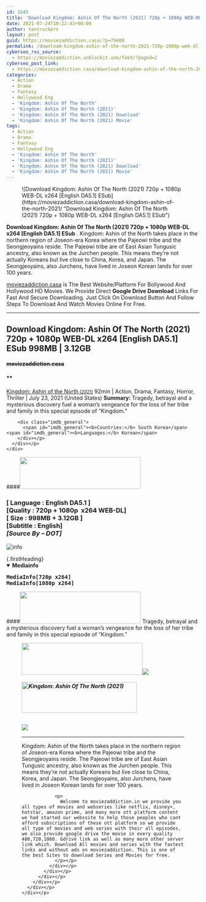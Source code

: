 ```yaml
---
id: 1645
title: 'Download Kingdom: Ashin Of The North (2021) 720p + 1080p WEB-DL x264 [English DA5.1] ESub'
date: 2021-07-24T10:22:43+00:00
author: tentrockers
layout: post
guid: https://moviezaddiction.casa/?p=79408
permalink: /download-kingdom-ashin-of-the-north-2021-720p-1080p-web-dl-x264-english-da5-1-esub/
cyberseo_rss_source:
  - https://moviezaddiction.unblockit.uno/feed/?paged=2
cyberseo_post_link:
  - https://moviezaddiction.casa/download-kingdom-ashin-of-the-north-2021/
categories:
  - Action
  - Drama
  - Fantasy
  - Hollywood Eng
  - 'Kingdom: Ashin Of The North'
  - 'Kingdom: Ashin Of The North (2021)'
  - 'Kingdom: Ashin Of The North (2021) Download'
  - 'Kingdom: Ashin Of The North (2021) Movie'
tags:
  - Action
  - Drama
  - Fantasy
  - Hollywood Eng
  - 'Kingdom: Ashin Of The North'
  - 'Kingdom: Ashin Of The North (2021)'
  - 'Kingdom: Ashin Of The North (2021) Download'
  - 'Kingdom: Ashin Of The North (2021) Movie'
---
```

<figure class="entry-thumbnail">![Download Kingdom: Ashin Of The North (2021) 720p + 1080p WEB-DL x264 [English DA5.1] ESub](https://moviezaddiction.casa/download-kingdom-ashin-of-the-north-2021/ "Download Kingdom: Ashin Of The North (2021) 720p + 1080p WEB-DL x264 [English DA5.1] ESub") </figure> 

**Download Kingdom: Ashin Of The North (2021) 720p + 1080p WEB-DL x264 [English DA5.1] ESub** . Kingdom: Ashin of the North takes place in the northern region of Joseon-era Korea where the Pajeowi tribe and the Seongjeoyains reside. The Pajeowi tribe are of East Asian Tungusic ancestry, also known as the Jurchen people. This means they’re not actually Koreans but live close to China, Korea, and Japan. The Seongjeoyains, also Jurchens, have lived in Joseon Korean lands for over 100 years.<sup id="cite_ref-S3Premiere_5-0" class="reference"></sup>

[moviezaddiction.casa](https://moviezaddiction.casa) is The Best Website/Platform For Bollywood And Hollywood HD Movies. We Provide Direct **Google Drive Download** Links For Fast And Secure Downloading. Just Click On Download Button And Follow Steps To Download And Watch Movies Online For Free.

* * *

## <span>Download Kingdom: Ashin Of The North (2021) 720p + 1080p WEB-DL x264 [English DA5.1] ESub 998MB | 3.12GB</span>

#### <span>~~moviezaddiction.casa~~</span>

#### **</p> 

<div class="imdb_container">
  <div>
    <div class="imdb_dark">
      <div class="imdb_right">
        <span id="movie_title"><a href="https://www.imdb.com/title/tt13412252" target="_blank" rel="noopener">Kingdom: Ashin of the North<small> (2021)</small></a></span> <span id="genres">92min | Action, Drama, Fantasy, Horror, Thriller | July 23, 2021 (United States)</span> <span id="summary"><b>Summary: </b>Tragedy, betrayal and a mysterious discovery fuel a woman&#8217;s vengeance for the loss of her tribe and family in this special episode of &#8220;Kingdom.&#8221;</span> </p> 
        
        <div class="imdb_general">
          <span id="imdb_general"><b>Countries:</b> South Korea</span><span id="imdb_general"><b>Languages:</b> Korean</span>
        </div></p>
      </div></p>
    </div>
  </div>
</div>

</b></h4> 

####<img loading="lazy" class="aligncenter" src="https:///moviezaddiction.casa/wp-content/uploads/2018/02/Media-Info.png?zoom=0.8099999785423279&resize=315%2C83&ssl=1" srcset="https://moviezaddiction.casa//wp-content/uploads/2018/02/Media-Info.png?zoom=0.8999999761581421&resize=315%2C83&ssl=1" width="315" height="83" /> 

### <span><span><strong>[ Language : English DA5.1</strong>&nbsp;]</span><br /><span>[Quality : 720p + 1080p&nbsp; x264 WEB-DL]</span><br /><span>[ Size : 998MB + 3.12GB ]</span><br /><span>[Subtitle : English]</span></span><span><em><br />[Source By – DOT]<br /></em></span>  
<img src="https://i.imgur.com/AusysgD.png" alt="info" usemap="#workmap" /> </p> 

<map name="workmap">
  <area alt="imdb" coords="0,0,80,40" shape="rect" href="https://www.imdb.com/title/tt13412252/" target="_blank" />
  
  <area alt="youtube" coords="100,0,180,40" shape="rect" href="https://www.youtube.com/watch?v=YTqz2QYsSeY" target="_blank" />
</map> {.firstHeading}

<div class="container">
  <details open="open"> <summary><span><b class="impact">Mediainfo</b></span></summary> 
  
  <pre><span><strong><span class="bbc_color">MediaInfo[720p x264]
MediaInfo[1080p x264]
</span></strong></span></pre></details>
</div>

####<img loading="lazy" class="aligncenter" src="https://moviezaddiction.casa//wp-content/uploads/2018/02/Plot.jpeg?zoom=0.8099999785423279&resize=315%2C83&ssl=1" srcset="https://moviezaddiction.casa//wp-content/uploads/2018/02/Plot.jpeg?zoom=0.8999999761581421&resize=315%2C83&ssl=1" width="315" height="83" /> <span>Tragedy, betrayal and a mysterious discovery fuel a woman’s vengeance for the loss of her tribe and family in this special episode of “Kingdom.”</span>

<div class="wp-block-image">
  <figure class="aligncenter is-resized"><img loading="lazy" class="aligncenter" src="https://i1.wp.com/moviezaddiction.casa/wp-content/uploads/2018/02/Screenshots-Button.png?zoom=0.8099999785423279&resize=315%2C83&ssl=1" srcset="https://moviezaddiction.casa//wp-content/uploads/2018/02/Screenshots-Button.png?zoom=0.8999999761581421&resize=315%2C83&ssl=1" width="315" height="83" /><img class="aligncenter" src="https://1.bp.blogspot.com/-BPS5kmFqnfc/YPvm8uP-z0I/AAAAAAAAAdQ/9-OEfo_Dznomt6YpaQQ6vnuguVPl3rD7wCLcBGAsYHQ/s16000/Kingdom%2BAshin%2Bof%2Bthe%2BNorth%2B%25282021%2529%2B1080p%2BWEB-DL%2Bx264%2B%255BEnglish%2BDA5.1%255D%2BESub%2B3.12GB%2B%255BWww.MoviezAddiction.Casa%255D.mkv.jpg" /> </p> 
  
  <h4 class="summary_text">
    <em><img loading="lazy" class="aligncenter" src="https://i2.wp.com/moviezaddiction.casa/wp-content/uploads/2018/02/Download-Button-1.png?zoom=0.8099999785423279&resize=300%2C80&ssl=1" srcset="https://i2.wp.com/moviezaddiction.casa/wp-content/uploads/2018/02/Download-Button-1.png?zoom=0.8999999761581421&resize=300%2C80&ssl=1" alt="Kingdom: Ashin Of The North (2021)" width="300" height="80" /></em>
  </h4>
  
  <h2>
    <img class="aligncenter" src="https://i.imgur.com/Ds7bb.gif" />
  </h2>
  
  <hr />
  
  <div class="mod" data-md="50" data-hveid="250" data-ved="0ahUKEwi-7dnvqo7WAhXLsFQKHTILBKEQkCkI-gEoAzAn">
    <div class="_cgc kno-fb-ctx" data-hveid="251" data-ved="0ahUKEwi-7dnvqo7WAhXLsFQKHTILBKEQziAI-wEoADAn">
      <div class="r-iH9cFH0n0MiE">
        <div class="mod" data-md="50" data-hveid="228" data-ved="0ahUKEwjniJq86tTWAhULK48KHU9mChkQkCkI5AEoBDAh">
          <div class="_cgc kno-fb-ctx" data-hveid="229" data-ved="0ahUKEwjniJq86tTWAhULK48KHU9mChkQziAI5QEoADAh">
            <div class="r-iwKCMzMr_HBQ">
              <div class="overviewContainer ng-star-inserted">
                <p>
                  Kingdom: Ashin of the North takes place in the northern region of Joseon-era Korea where the Pajeowi tribe and the Seongjeoyains reside. The Pajeowi tribe are of East Asian Tungusic ancestry, also known as the Jurchen people. This means they’re not actually Koreans but live close to China, Korea, and Japan. The Seongjeoyains, also Jurchens, have lived in Joseon Korean lands for over 100 years.
                </p>
                
                <p>
                  Welcome to moviezaddiction.in we provide you all types of movies and webseries like netflix, disney+, hotstar, amazon prime, and many more ott platform content we had started our webssite to help those peoples who cant afford subscriptions of these ott platform so we provide all type of movies and web series with their all episodes, we also provide google drive the movie in every quality 480,720,1080. Gdrive link as well as many more other server link which. Download All movies and series with the fastest links and without ads on moviezaddiction. This is one of the best Sites to download Series and Movies for free.
                </p></p>
              </div></p>
            </div></p>
          </div></p>
        </div></p>
      </div></p>
    </div></p>
  </div></figure>
</div>